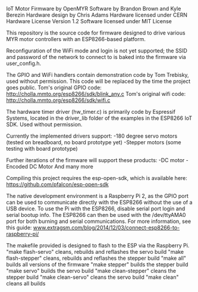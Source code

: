 IoT Motor Firmware
by OpenMYR
Software by Brandon Brown and Kyle Berezin
Hardware design by Chris Adams
Hardware licensed under CERN Hardware License Version 1.2
Software licensed under MIT License

This repository is the source code for firmware designed to drive various MYR motor controllers with an ESP8266-based platform.
	
Reconfiguration of the WiFi mode and login is not yet supported; the SSID and password of the network to connect to is baked into the firmware via user_config.h.

The GPIO and WiFi handlers contain demonstration code by Tom Trebisky, used without permission. This code will be replaced by the time the project goes public.
Tom's original GPIO code: http://cholla.mmto.org/esp8266/sdk/blink_any.c
Tom's original wifi code: http://cholla.mmto.org/esp8266/sdk/wifi.c

The hardware timer driver (hw_timer.c) is primarily code by Espressif Systems, located in the driver_lib folder of the examples in the ESP8266 IoT SDK. Used without permission.

Currently the implemented drivers support:
-180 degree servo motors (tested on breadboard, no board prototype yet)
-Stepper motors (some testing with board prototype)

Further iterations of the firmware will support these products:
-DC motor
-Encoded DC Motor
And many more

Compiling this project requires the esp-open-sdk, which is available here: https://github.com/pfalcon/esp-open-sdk

The native development environment is a Raspberry Pi 2, as the GPIO port can be used to communicate directly with the ESP8266 without the use of a USB device.
To use the Pi with the ESP8266, disable serial port login and serial bootup info. The ESP8266 can then be used with the /dev/ttyAMA0 port for both burning and serial communications.
For more information, see this guide: www.extragsm.com/blog/2014/12/03/connect-esp8266-to-raspberry-pi/

The makefile provided is designed to flash to the ESP via the Raspberry Pi.
"make flash-servo" cleans, rebuilds and reflashes the servo build
"make flash-stepper" cleans, rebuilds and reflashes the stepper build
"make all" builds all versions of the firmware
"make stepper" builds the stepper build
"make servo" builds the servo build
"make clean-stepper" cleans the stepper build
"make clean-servo" cleans the servo build
"make clean" cleans all builds

